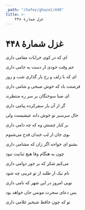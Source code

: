 ```yaml
---
_path: "/hafez/ghazal/448"
title: >-
    غزل شمارهٔ ۴۴۸
---
```

# غزل شمارهٔ ۴۴۸

<div class="b" id="bn1"><div class="m1"><p>ای که در کوی خرابات مقامی داری</p></div>
<div class="m2"><p>جم وقت خودی ار دست به جامی داری</p></div></div>
<div class="b" id="bn2"><div class="m1"><p>ای که با زلف و رخ یار گذاری شب و روز</p></div>
<div class="m2"><p>فرصتت باد که خوش صبحی و شامی داری</p></div></div>
<div class="b" id="bn3"><div class="m1"><p>ای صبا سوختگان بر سر ره منتظرند</p></div>
<div class="m2"><p>گر از آن یار سفرکرده پیامی داری</p></div></div>
<div class="b" id="bn4"><div class="m1"><p>خال سرسبز تو خوش دانه عیشیست ولی</p></div>
<div class="m2"><p>بر کنار چمنش وه که چه دامی داری</p></div></div>
<div class="b" id="bn5"><div class="m1"><p>بوی جان از لب خندان قدح می‌شنوم</p></div>
<div class="m2"><p>بشنو ای خواجه اگر زان که مشامی داری</p></div></div>
<div class="b" id="bn6"><div class="m1"><p>چون به هنگام وفا هیچ ثباتیت نبود</p></div>
<div class="m2"><p>می‌کنم شکر که بر جور دوامی داری</p></div></div>
<div class="b" id="bn7"><div class="m1"><p>نام نیک ار طلبد از تو غریبی چه شود</p></div>
<div class="m2"><p>تویی امروز در این شهر که نامی داری</p></div></div>
<div class="b" id="bn8"><div class="m1"><p>بس دعای سحرت مونس جان خواهد بود</p></div>
<div class="m2"><p>تو که چون حافظ شبخیز غلامی داری</p></div></div>
